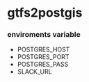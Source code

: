 # gtfs2postgis


### enviroments variable

- POSTGRES_HOST
- POSTGRES_PORT
- POSTGRES_PASS
- SLACK_URL
